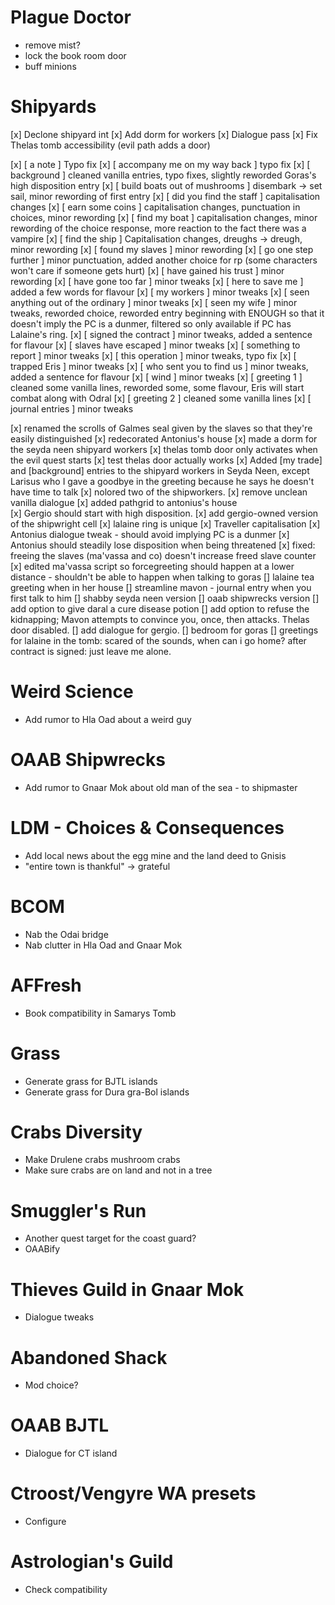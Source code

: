 Plague Doctor
=========
- remove mist?
- lock the book room door
- buff minions

Shipyards
=============
[x] Declone shipyard int
[x] Add dorm for workers
[x] Dialogue pass
[x] Fix Thelas tomb accessibility (evil path adds a door)

[x] [ a note ] Typo fix
[x] [ accompany me on my way back ] typo fix
[x] [ background ] cleaned vanilla entries, typo fixes, slightly reworded Goras's high disposition entry
[x] [ build boats out of mushrooms ] disembark -> set sail, minor rewording of first entry
[x] [ did you find the staff ] capitalisation changes
[x] [ earn some coins ] capitalisation changes, punctuation in choices, minor rewording
[x] [ find my boat ] capitalisation changes, minor rewording of the choice response, more reaction to the fact there was a vampire 
[x] [ find the ship ] Capitalisation changes, dreughs -> dreugh, minor rewording
[x] [ found my slaves ] minor rewording
[x] [ go one step further ] minor punctuation, added another choice for rp (some characters won't care if someone gets hurt)
[x] [ have gained his trust ] minor rewording
[x] [ have gone too far ] minor tweaks
[x] [ here to save me ] added a few words for flavour 
[x] [ my workers ] minor tweaks
[x] [ seen anything out of the ordinary ] minor tweaks
[x] [ seen my wife ] minor tweaks, reworded choice, reworded entry beginning with ENOUGH so that it doesn't imply the PC is a dunmer, filtered so only available if PC has Lalaine's ring.
[x] [ signed the contract ] minor tweaks, added a sentence for flavour
[x] [ slaves have escaped ] minor tweaks
[x] [ something to report ] minor tweaks
[x] [ this operation ] minor tweaks, typo fix
[x] [ trapped Eris ] minor tweaks
[x] [ who sent you to find us ] minor tweaks, added a sentence for flavour
[x] [ wind ] minor tweaks
[x] [ greeting 1 ] cleaned some vanilla lines, reworded some, some flavour, Eris will start combat along with Odral
[x] [ greeting 2 ] cleaned some vanilla lines
[x] [ journal entries ] minor tweaks

[x] renamed the scrolls of Galmes seal given by the slaves so that they're easily distinguished
[x] redecorated Antonius's house
[x] made a dorm for the seyda neen shipyard workers
[x] thelas tomb door only activates when the evil quest starts
[x] test thelas door actually works
[x] Added [my trade] and [background] entries to the shipyard workers in Seyda Neen, except Larisus who I gave a goodbye in the greeting because he says he doesn't have time to talk
[x] nolored two of the shipworkers.
[x] remove unclean vanilla dialogue
[x] added pathgrid to antonius's house  
[x] Gergio should start with high disposition.
[x] add gergio-owned version of the shipwright cell
[x] lalaine ring is unique
[x] Traveller capitalisation
[x] Antonius dialogue tweak - should avoid implying PC is a dunmer
[x] Antonius should steadily lose disposition when being threatened
[x] fixed: freeing the slaves (ma'vassa and co) doesn't increase freed slave counter
[x] edited ma'vassa script so forcegreeting should happen at a lower distance - shouldn't be able to happen when talking to goras
[] lalaine tea greeting when in her house
[] streamline mavon - journal entry when you first talk to him
[] shabby seyda neen version
[] oaab shipwrecks version
[] add option to give daral a cure disease potion
[] add option to refuse the kidnapping; Mavon attempts to convince you, once, then attacks. Thelas door disabled.
[] add dialogue for gergio. 
[] bedroom for goras
[] greetings for lalaine in the tomb: scared of the sounds, when can i go home? after contract is signed: just leave me alone.


Weird Science
==============
- Add rumor to Hla Oad about a weird guy

OAAB Shipwrecks
==============
- Add rumor to Gnaar Mok about old man of the sea - to shipmaster

LDM - Choices & Consequences
==================
- Add local news about the egg mine and the land deed to Gnisis
- "entire town is thankful" -> grateful

BCOM
===================
- Nab the Odai bridge
- Nab clutter in Hla Oad and Gnaar Mok

AFFresh
====================
- Book compatibility in Samarys Tomb

Grass
====================
- Generate grass for BJTL islands
- Generate grass for Dura gra-Bol islands

Crabs Diversity
======================
- Make Drulene crabs mushroom crabs
- Make sure crabs are on land and not in a tree

Smuggler's Run
======================
- Another quest target for the coast guard?
- OAABify

Thieves Guild in Gnaar Mok
=======================
- Dialogue tweaks

Abandoned Shack
========================
- Mod choice?

OAAB BJTL
=========================
- Dialogue for CT island

Ctroost/Vengyre WA presets
=========================
- Configure

Astrologian's Guild
==========================
- Check compatibility